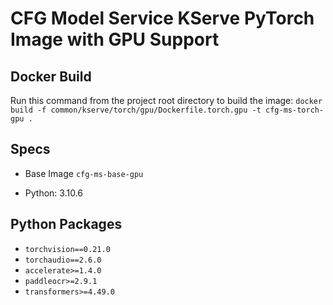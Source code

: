 # CFG Model Service KServe PyTorch Image with GPU Support

## Docker Build
Run this command from the project root directory to build the image:
`docker build -f common/kserve/torch/gpu/Dockerfile.torch.gpu -t cfg-ms-torch-gpu .`

## Specs

- Base Image `cfg-ms-base-gpu`

- Python: 3.10.6

## Python Packages
- `torchvision==0.21.0`
- `torchaudio==2.6.0`
- `accelerate>=1.4.0`
- `paddleocr>=2.9.1`
- `transformers>=4.49.0`